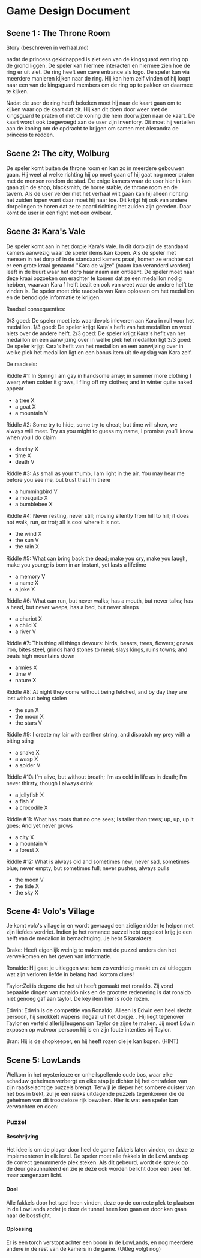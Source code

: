 # Game Design Document

## Scene 1 : The Throne Room

Story (beschreven in verhaal.md)

nadat de princess gekidnapped is ziet een van de kingsguard een ring op de grond liggen. De speler kan hiermee interacten en hiermee zien hoe de ring er uit ziet. De ring heeft een cave entrance als logo.
De speler kan via meerdere manieren kijken naar de ring. Hij kan hem zelf vinden of hij loopt naar een van de kingsguard members om de ring op te pakken en daarmee te kijken.

Nadat de user de ring heeft bekeken moet hij naar de kaart gaan om te kijken waar op de kaart dat zit. Hij kan dit doen door weer met de kingsguard te praten of met de koning die hem doorwijzen naar de kaart. De kaart wordt ook toegevoegd aan de user zijn inventory. Dit moet hij vertellen aan de koning om de opdracht te krijgen om samen met Alexandra de princess te redden.

## Scene 2: The city, Wolburg

De speler komt buiten de throne room en kan zo in meerdere gebouwen gaan. Hij weet al welke richting hij op moet gaan of hij gaat nog meer praten met de mensen rondom de stad.
De enige kamers waar de user hier in kan gaan zijn de shop, blacksmith, de horse stable, de throne room en de tavern.
Als de user verder met het verhaal wilt gaan kan hij alleen richting het zuiden lopen want daar moet hij naar toe. Dit krijgt hij ook van andere dorpelingen te horen dat ze te paard richting het zuiden zijn gereden. Daar komt de user in een fight met een owlbear.

## Scene 3: Kara's Vale

De speler komt aan in het dorpje Kara's Vale. In dit dorp zijn de standaard kamers aanwezig waar de speler items kan kopen.
Als de speler met mensen in het dorp of in de standaard kamers praat, komen ze erachter dat er een grote kraai genaamd "Kara de wijze" (naam kan veranderd worden) leeft in de buurt waar het dorp haar naam aan ontleent. De speler moet naar deze kraai opzoeken om erachter te komen dat ze een medaillon nodig hebben, waarvan Kara 1 helft bezit en ook van weet waar de andere helft te vinden is. De speler moet drie raadsels van Kara oplossen om het medaillon en de benodigde informatie te krijgen.

Raadsel consequenties:

0/3 goed: De speler moet iets waardevols inleveren aan Kara in ruil voor het medaillon.
1/3 goed: De speler krijgt Kara's heflt van het medaillon en weet niets over de andere helft.
2/3 goed: De speler krijgt Kara's heflt van het medaillon en een aanwijzing over in welke plek het medaillon ligt
3/3 goed: De speler krijgt Kara's heflt van het medaillon en een aanwijzing over in welke plek het medaillon ligt en een bonus item uit de opslag van Kara zelf.

De raadsels:

Riddle #1: In Spring I am gay in handsome array; in summer more clothing I wear;
when colder it grows, I fling off my clothes; and in winter quite naked appear

-   a tree X
-   a goat X
-   a mountain V

Riddle #2: Some try to hide, some try to cheat; but time will show, we always will meet.
Try as you might to guess my name, I promise you’ll know when you I do claim

-   destiny X
-   time X
-   death V

Riddle #3: As small as your thumb, I am light in the air.
You may hear me before you see me, but trust that I’m there

-   a hummingbird V
-   a mosquito X
-   a bumblebee X

Riddle #4: Never resting, never still; moving silently from hill to hill;
it does not walk, run, or trot; all is cool where it is not.

-   the wind X
-   the sun V
-   the rain X

Riddle #5: What can bring back the dead; make you cry,
make you laugh, make you young; is born in an instant, yet lasts a lifetime

-   a memory V
-   a name X
-   a joke X

Riddle #6: What can run, but never walks; has a mouth, but never talks;
has a head, but never weeps, has a bed, but never sleeps

-   a chariot X
-   a child X
-   a river V

Riddle #7: This thing all things devours: birds, beasts, trees, flowers;
gnaws iron, bites steel, grinds hard stones to meal; slays kings, ruins towns;
and beats high mountains down

-   armies X
-   time V
-   nature X

Riddle #8: At night they come without being fetched,
and by day they are lost without being stolen

-   the sun X
-   the moon X
-   the stars V

Riddle #9: I create my lair with earthen string, and dispatch my prey with a biting sting

-   a snake X
-   a wasp X
-   a spider V

Riddle #10: I’m alive, but without breath; I’m as cold in life as in death;
I’m never thirsty, though I always drink

-   a jellyfish X
-   a fish V
-   a crocodile X

Riddle #11: What has roots that no one sees; Is taller than trees;
up, up, up it goes; And yet never grows

-   a city X
-   a mountain V
-   a forest X

Riddle #12: What is always old and sometimes new; never sad, sometimes blue;
never empty, but sometimes full; never pushes, always pulls

-   the moon V
-   the tide X
-   the sky X

## Scene 4: Volo's Village

Je komt volo's village in en wordt gevraagd een zielige ridder te helpen met zijn liefdes verdriet. Indien je het romance puzzel hebt opgelost krijg je een helft van de medalion in bemachtiging.
Je hebt 5 karakters:

Drake: Heeft eigenlijk weinig te maken met de puzzel anders dan het verwelkomen en het geven van informatie.

Ronaldo: Hij gaat je uitleggen wat hem zo verdrietig maakt en zal uitleggen wat zijn verloren liefde in belang had. kortom clues!

Taylor:Zei is degene die het uit heeft gemaakt met ronaldo. Zij vond bepaalde dingen van ronaldo niks en de grootste redenering is dat ronaldo niet genoeg gaf aan taylor. De key item hier is rode rozen.

Edwin: Edwin is de competitie van Ronaldo. Alleen is Edwin een heel slecht persoon, hij smokkelt wapens illegaal uit het dorpje. . Hij liegt tegenover Taylor en verteld allerlij leugens om Taylor de zijne te maken. Jij moet Edwin exposen op watvoor persoon hij is en zijn foute intenties bij Taylor.

Bran: Hij is de shopkeeper, en hij heeft rozen die je kan kopen.
(HINT)

## Scene 5: LowLands

Welkom in het mysterieuze en onheilspellende oude bos, waar elke schaduw geheimen verbergt en elke stap je dichter bij het ontrafelen van zijn raadselachtige puzzels brengt. Terwijl je dieper het sombere duister van het bos in trekt, zul je een reeks uitdagende puzzels tegenkomen die de geheimen van dit troosteloze rijk bewaken. Hier is wat een speler kan verwachten en doen:

### Puzzel

#### Beschrijving

Het idee is om de player door heel de game fakkels laten vinden, en deze te implementeren in elk level. De speler moet alle fakkels in de LowLands op de correct genummerde plek steken. Als dit gebeurd, wordt de spreuk op de deur geaunnuleerd en zie je deze ook worden belicht door een zeer fel, maar aangenaam licht.

#### Doel

Alle fakkels door het spel heen vinden, deze op de correcte plek te plaatsen in de LowLands zodat je door de tunnel heen kan gaan en door kan gaan naar de bossfight.

#### Oplossing

Er is een torch verstopt achter een boom in de LowLands, en nog meerdere andere in de rest van de kamers in de game. (Uitleg volgt nog)

